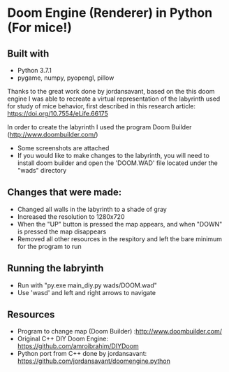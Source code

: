 # Doom Engine (Renderer) in Python (For mice!)

## Built with
- Python 3.7.1
- pygame, numpy, pyopengl, pillow

Thanks to the great work done by jordansavant, based on the this doom engine I was able to recreate a virtual representation of the labyrinth used for study of mice behavior, first described in this research article: https://doi.org/10.7554/eLife.66175

In order to create the labyrinth I used the program Doom Builder (http://www.doombuilder.com/) 
* Some screenshots are attached
* If you would like to make changes to the labyrinth, you will need to install doom builder and open the 'DOOM.WAD' file located under the "wads" directory

## Changes that were made: 
- Changed all walls in the labyrinth to a shade of gray
- Increased the resolution to 1280x720 
- When the "UP" button is pressed the map appears, and when "DOWN" is pressed the map disappears
- Removed all other resources in the respitory and left the bare minimum for the program to run

## Running the labryinth
- Run with "py.exe main_diy.py wads/DOOM.wad"
- Use 'wasd' and left and right arrows to navigate  

## Resources

- Program to change map (Doom Builder) :http://www.doombuilder.com/
- Original C++ DIY Doom Engine: https://github.com/amroibrahim/DIYDoom
- Python port from C++ done by jordansavant: https://github.com/jordansavant/doomengine.python
